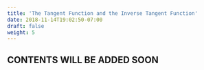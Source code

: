 ```yaml
---
title: 'The Tangent Function and the Inverse Tangent Function'
date: 2018-11-14T19:02:50-07:00
draft: false
weight: 5
---
```

## CONTENTS WILL BE ADDED SOON